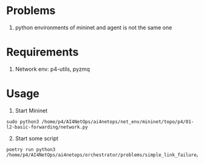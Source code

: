 # Problems

1. python environments of mininet and agent is not the same one
 

# Requirements

1. Network env: p4-utils, pyzmq

# Usage


1. Start Mininet
```shell
sudo python3 /home/p4/AI4NetOps/ai4netops/net_env/mininet/topo/p4/01-l2-basic-forwarding/network.py
```

2. Start some script
```shell
poetry run python3 /home/p4/AI4NetOps/ai4netops/orchestrator/problems/simple_link_failure/simple_link_failure.py
```